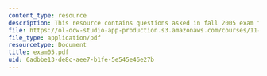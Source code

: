 ```yaml
---
content_type: resource
description: This resource contains questions asked in fall 2005 exam for the course.
file: https://ol-ocw-studio-app-production.s3.amazonaws.com/courses/11-520-a-workshop-on-geographic-information-systems-fall-2005/6adbbe13de8caee7b1fe5e545e46e27b_exam05.pdf
file_type: application/pdf
resourcetype: Document
title: exam05.pdf
uid: 6adbbe13-de8c-aee7-b1fe-5e545e46e27b
---
```

